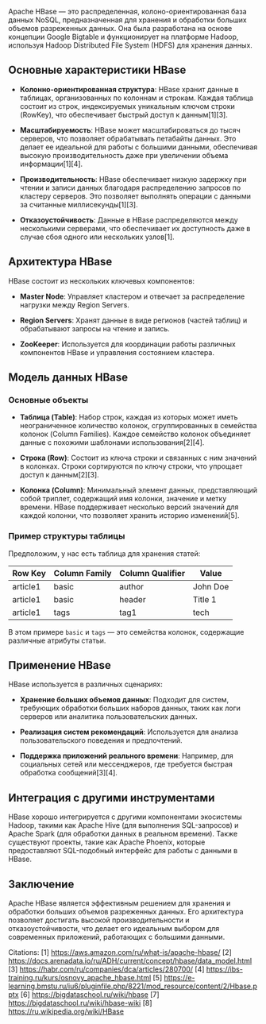Apache HBase — это распределенная, колоно-ориентированная база данных NoSQL, предназначенная для хранения и обработки больших объемов разреженных данных. Она была разработана на основе концепции Google Bigtable и функционирует на платформе Hadoop, используя Hadoop Distributed File System (HDFS) для хранения данных.

## Основные характеристики HBase

- **Колонно-ориентированная структура**: HBase хранит данные в таблицах, организованных по колоннам и строкам. Каждая таблица состоит из строк, индексируемых уникальным ключом строки (RowKey), что обеспечивает быстрый доступ к данным[1][3].

- **Масштабируемость**: HBase может масштабироваться до тысяч серверов, что позволяет обрабатывать петабайты данных. Это делает ее идеальной для работы с большими данными, обеспечивая высокую производительность даже при увеличении объема информации[1][4].

- **Производительность**: HBase обеспечивает низкую задержку при чтении и записи данных благодаря распределению запросов по кластеру серверов. Это позволяет выполнять операции с данными за считанные миллисекунды[1][3].

- **Отказоустойчивость**: Данные в HBase распределяются между несколькими серверами, что обеспечивает их доступность даже в случае сбоя одного или нескольких узлов[1].

## Архитектура HBase

HBase состоит из нескольких ключевых компонентов:

- **Master Node**: Управляет кластером и отвечает за распределение нагрузки между Region Servers.
  
- **Region Servers**: Хранят данные в виде регионов (частей таблиц) и обрабатывают запросы на чтение и запись.

- **ZooKeeper**: Используется для координации работы различных компонентов HBase и управления состоянием кластера.

## Модель данных HBase

### Основные объекты

- **Таблица (Table)**: Набор строк, каждая из которых может иметь неограниченное количество колонок, сгруппированных в семейства колонок (Column Families). Каждое семейство колонок объединяет данные с похожими шаблонами использования[2][4].

- **Строка (Row)**: Состоит из ключа строки и связанных с ним значений в колонках. Строки сортируются по ключу строки, что упрощает доступ к данным[2][3].

- **Колонка (Column)**: Минимальный элемент данных, представляющий собой триплет, содержащий имя колонки, значение и метку времени. HBase поддерживает несколько версий значений для каждой колонки, что позволяет хранить историю изменений[5].

### Пример структуры таблицы

Предположим, у нас есть таблица для хранения статей:

| Row Key | Column Family | Column Qualifier | Value    |
|---------|---------------|------------------|----------|
| article1| basic         | author           | John Doe |
| article1| basic         | header           | Title 1  |
| article1| tags          | tag1             | tech     |

В этом примере `basic` и `tags` — это семейства колонок, содержащие различные атрибуты статьи.

## Применение HBase

HBase используется в различных сценариях:

- **Хранение больших объемов данных**: Подходит для систем, требующих обработки больших наборов данных, таких как логи серверов или аналитика пользовательских данных.

- **Реализация систем рекомендаций**: Используется для анализа пользовательского поведения и предпочтений.

- **Поддержка приложений реального времени**: Например, для социальных сетей или мессенджеров, где требуется быстрая обработка сообщений[3][4].

## Интеграция с другими инструментами

HBase хорошо интегрируется с другими компонентами экосистемы Hadoop, такими как Apache Hive (для выполнения SQL-запросов) и Apache Spark (для обработки данных в реальном времени). Также существуют проекты, такие как Apache Phoenix, которые предоставляют SQL-подобный интерфейс для работы с данными в HBase.

## Заключение

Apache HBase является эффективным решением для хранения и обработки больших объемов разреженных данных. Его архитектура позволяет достигать высокой производительности и отказоустойчивости, что делает его идеальным выбором для современных приложений, работающих с большими данными.

Citations:
[1] https://aws.amazon.com/ru/what-is/apache-hbase/
[2] https://docs.arenadata.io/ru/ADH/current/concept/hbase/data_model.html
[3] https://habr.com/ru/companies/dca/articles/280700/
[4] https://ibs-training.ru/kurs/osnovy_apache_hbase.html
[5] https://e-learning.bmstu.ru/iu6/pluginfile.php/8221/mod_resource/content/2/Hbase.pptx
[6] https://bigdataschool.ru/wiki/hbase
[7] https://bigdataschool.ru/wiki/hbase-wiki
[8] https://ru.wikipedia.org/wiki/HBase